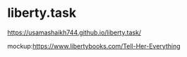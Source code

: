 # liberty.task
 https://usamashaikh744.github.io/liberty.task/
 
mockup:https://www.libertybooks.com/Tell-Her-Everything
